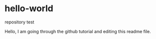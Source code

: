 # hello-world
repository test

Hello, I am going through the github tutorial and editing this readme file.
